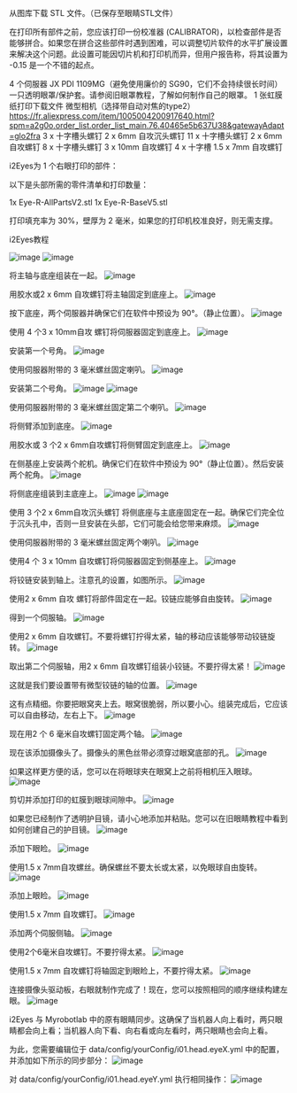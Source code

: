 从图库下载 STL 文件。（已保存至眼睛STL文件）

在打印所有部件之前，您应该打印一份校准器 (CALIBRATOR)，以检查部件是否能够拼合。如果您在拼合这些部件时遇到困难，可以调整切片软件的水平扩展设置来解决这个问题。此设置可能因切片机和打印机而异，但用户报告称，将其设置为 -0.15 是一个不错的起点。

4 个伺服器 JX PDI 1109MG（避免使用廉价的 SG90，它们不会持续很长时间）
一只透明眼罩/保护套。请参阅旧眼罩教程，了解如何制作自己的眼罩。
1 张虹膜纸打印下载文件
微型相机（选择带自动对焦的type2）https://fr.aliexpress.com/item/1005004200917640.html?spm=a2g0o.order_list.order_list_main.76.40465e5b637U38&gatewayAdapt=glo2fra
3 x 十字槽头螺钉 2 x 6mm 自攻沉头螺钉
11 x 十字槽头螺钉 2 x 6mm 自攻螺钉
8 x 十字槽头螺钉 3 x 10mm 自攻螺钉
4 x 十字槽 1.5 x 7mm 自攻螺钉

i2Eyes为 1 个右眼打印的部件：

以下是头部所需的零件清单和打印数量：

1x Eye-R-AllPartsV2.stl
1x Eye-R-BaseV5.stl

打印填充率为 30%，壁厚为 2 毫米，如果您的打印机校准良好，则无需支撑。

i2Eyes教程

![image](https://github.com/user-attachments/assets/0a5042f4-7e16-448c-ba81-827f5d301f09)
![image](https://github.com/user-attachments/assets/b72adf01-d14d-4386-a48b-df5c185c9ed9)

将主轴与底座组装在一起。
![image](https://github.com/user-attachments/assets/3a8a6c67-4cd7-4f6c-b568-e16c72d84a66)

用胶水或2 x 6mm 自攻螺钉将主轴固定到底座上。
![image](https://github.com/user-attachments/assets/b9ce0c82-0f80-4351-8a41-5113ad459a88)

按下底座，两个伺服器并确保它们在软件中预设为 90°。（静止位置）。
![image](https://github.com/user-attachments/assets/e1cb017c-eabb-4354-a618-42581154e1ab)

使用 4 个3 x 10mm自攻 螺钉将伺服器固定到底座上。
![image](https://github.com/user-attachments/assets/0abbd11f-0774-4c55-b4dd-17fee1de251e)

安装第一个号角。
![image](https://github.com/user-attachments/assets/343c7a03-0406-40e4-aafc-59c9d62c65e8)

使用伺服器附带的 3 毫米螺丝固定喇叭。
![image](https://github.com/user-attachments/assets/e2bf9353-ebb3-4235-a8a2-e5b445a70bdf)

安装第二个号角。
![image](https://github.com/user-attachments/assets/f598213e-39b0-4b6b-9f92-0fd6d23a1295)
![image](https://github.com/user-attachments/assets/be6d85bf-1f4c-45a1-b1b8-2140d21ff306)

使用伺服器附带的 3 毫米螺丝固定第二个喇叭。
![image](https://github.com/user-attachments/assets/47a0d762-2343-43a8-bdce-a9c06644031b)

将侧臂添加到底座。
![image](https://github.com/user-attachments/assets/24885390-ea16-41d0-ad26-bae2d449f970)

用胶水或 3 个2 x 6mm自攻螺钉将侧臂固定到底座上。
![image](https://github.com/user-attachments/assets/9962d306-d392-4777-a610-ec59fc53f8db)

在侧基座上安装两个舵机。确保它们在软件中预设为 90°（静止位置）。然后安装两个舵角。
![image](https://github.com/user-attachments/assets/e71b1086-ea91-4de5-86b0-ab64b1556502)

将侧底座组装到主底座上。
![image](https://github.com/user-attachments/assets/d0e0b18d-4bd7-484d-97b8-c7cc5d8ccb45)
![image](https://github.com/user-attachments/assets/7936dda9-941b-484e-ad42-aec47cda6473)

使用 3 个2 x 6mm自攻沉头螺钉 将侧底座与主底座固定在一起。确保它们完全位于沉头孔中，否则一旦安装在头部，它们可能会给您带来麻烦。
![image](https://github.com/user-attachments/assets/efd28458-5fa1-401d-8505-c0071bb1e54d)

使用伺服器附带的 3 毫米螺丝固定两个喇叭。
![image](https://github.com/user-attachments/assets/ca10eb85-8f97-44f0-859e-259bd15b0bd9)

使用4 个 3 x 10mm 自攻螺钉将伺服器固定到侧基座上。
![image](https://github.com/user-attachments/assets/13784660-ac3a-43b1-8603-f8ee8006a6e1)

将铰链安装到轴上。注意孔的设置，如图所示。
![image](https://github.com/user-attachments/assets/7dffaf26-7a2a-4cdf-8f35-64154257c3df)

使用2 x 6mm 自攻 螺钉将部件固定在一起。铰链应能够自由旋转。
![image](https://github.com/user-attachments/assets/389be3bf-f017-41c7-9696-b92acdf2bd42)

得到一个伺服轴。
![image](https://github.com/user-attachments/assets/2decc730-8bbc-4ac3-ba49-f54ef71d6a67)

使用2 x 6mm 自攻螺钉。不要将螺钉拧得太紧，轴的移动应该能够带动铰链旋转。
![image](https://github.com/user-attachments/assets/e78f8428-18e6-43bb-85f4-ec1ed1893809)

取出第二个伺服轴，用2 x 6mm 自攻螺钉组装小铰链。不要拧得太紧！
![image](https://github.com/user-attachments/assets/e3bf51f4-1f32-4eca-bdef-74cfef4626bf)

这就是我们要设置带有微型铰链的轴的位置。
![image](https://github.com/user-attachments/assets/ee55aa2f-41fb-467c-be49-28273519ffbf)

这有点精细。你要把眼窝夹上去。眼窝很脆弱，所以要小心。组装完成后，它应该可以自由移动，左右上下。
![image](https://github.com/user-attachments/assets/c462aaf6-cffb-43ad-a5b2-6c09dc34ebd1)

现在用2 个 6 毫米自攻螺钉固定两个轴。
![image](https://github.com/user-attachments/assets/2de2217e-f8a2-4a4a-9373-e3ca7052389c)

现在该添加摄像头了。摄像头的黑色丝带必须穿过眼窝底部的孔。
![image](https://github.com/user-attachments/assets/17c2ebef-9a46-401f-aee0-74d027697c3e)

如果这样更方便的话，您可以在将眼球夹在眼窝上之前将相机压入眼球。
![image](https://github.com/user-attachments/assets/baabed87-f920-48ac-9dd3-ccd31f33fd31)

剪切并添加打印的虹膜到眼球间隙中。
![image](https://github.com/user-attachments/assets/751c7ecf-28e9-49cd-8788-eb9ad5661ed6)

如果您已经制作了透明护目镜，请小心地添加并粘贴。您可以在旧眼睛教程中看到如何创建自己的护目镜。
![image](https://github.com/user-attachments/assets/b747307b-e5f2-4643-9b14-18660c59e589)

添加下眼睑。
![image](https://github.com/user-attachments/assets/d8fd63a9-40d0-48bf-bf4f-657b140b8073)

使用1.5 x 7mm自攻螺丝。确保螺丝不要太长或太紧，以免眼球自由旋转。
![image](https://github.com/user-attachments/assets/059da158-0c37-4d95-8f27-2ff17e1950ea)

添加上眼睑。
![image](https://github.com/user-attachments/assets/30fc9053-baf0-4b96-90f9-d3fe89e46ae1)

使用1.5 x 7mm 自攻螺钉。
![image](https://github.com/user-attachments/assets/21fbc33f-e414-4586-8538-b23a22b0a4e4)

添加两个伺服侧轴。
![image](https://github.com/user-attachments/assets/6a4894a7-e053-4ce6-bf9a-0e91e5bc2171)

使用2个6毫米自攻螺钉。不要拧得太紧。
![image](https://github.com/user-attachments/assets/86faed0c-8648-4f9c-be23-b092d5957e59)

使用1.5 x 7mm 自攻螺钉将轴固定到眼睑上，不要拧得太紧。
![image](https://github.com/user-attachments/assets/a860cc9a-0a80-4893-b53e-2bcfc6fa309e)

连接摄像头驱动板，右眼就制作完成了！现在，您可以按照相同的顺序继续构建左眼。
![image](https://github.com/user-attachments/assets/c2352a24-734e-40d6-96f9-8372e5d6e90a)

i2Eyes 与 Myrobotlab 中的原有眼睛同步。这确保了当机器人向上看时，两只眼睛都会向上看；当机器人向下看、向右看或向左看时，两只眼睛也会向上看。

为此，您需要编辑位于 data/config/yourConfig/i01.head.eyeX.yml 中的配置，并添加如下所示的同步部分：
![image](https://github.com/user-attachments/assets/1c7003bc-add2-49f4-b983-b217d7f0fef7)

对 data/config/yourConfig/i01.head.eyeY.yml 执行相同操作：
![image](https://github.com/user-attachments/assets/a6f5b9f0-ed63-4d3c-a8fa-d16f68e2ff06)
